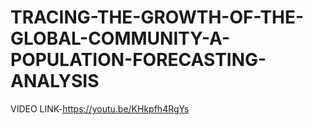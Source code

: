 # TRACING-THE-GROWTH-OF-THE-GLOBAL-COMMUNITY-A-POPULATION-FORECASTING-ANALYSIS


VIDEO LINK-https://youtu.be/KHkpfh4RgYs
